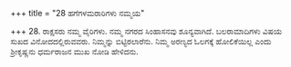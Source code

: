 +++
title = "28 ಹಗೆಗಳಮರಾರಿಗಳು ನಮ್ಮಯ"

+++
28. ರಾಕ್ಷಸರು ನಮ್ಮ ವೈರಿಗಳು. ನಮ್ಮ ನಗರದ ಸಿಂಹಾಸನವು ಶೂನ್ಯವಾಗಿದೆ. ಬಲರಾಮಾದಿಗಳು ವಿಷಯ ಸುಖದ ವಿನೋದದಲ್ಲಿರುವವರು. ನಿಮ್ಮನ್ನು ಬಿಟ್ಟಿರಲಾರೆನು. ನಿಮ್ಮ ಅರಣ್ಯದ ಓಲಗಕ್ಕೆ ಹೋಲಿಕೆಯಿಲ್ಲ ಎಂದು ಶ್ರೀಕೃಷ್ಣನು ಧರ್ಮರಾಜನ ಮುಖ ನೋಡಿ ಹೇಳಿದನು.